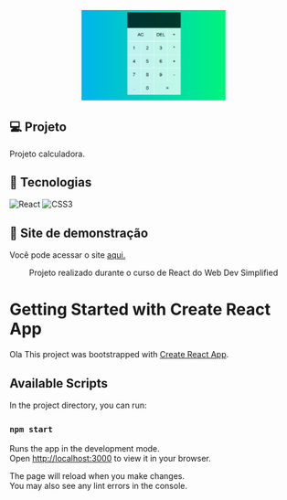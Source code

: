 <p align="center">
  <img src="https://github.com/d7pimenta/calculadora-app/blob/main/public/readme/calculadora.PNG" width="50%">
</p>

## :computer: Projeto
Projeto calculadora.

## :rocket: Tecnologias
![React](https://img.shields.io/badge/react-%2320232a.svg?style=for-the-badge&logo=react&logoColor=%2361DAFB)
![CSS3](https://img.shields.io/badge/css3-%231572B6.svg?style=for-the-badge&logo=css3&logoColor=white)

## :eyes: Site de demonstração

Você pode acessar o site [aqui.](https://d7pimenta.github.io/calculadora-app/)

<p align="center">Projeto realizado durante o curso de React do Web Dev Simplified</p>







# Getting Started with Create React App
Ola
This project was bootstrapped with [Create React App](https://github.com/facebook/create-react-app).

## Available Scripts

In the project directory, you can run:

### `npm start`

Runs the app in the development mode.\
Open [http://localhost:3000](http://localhost:3000) to view it in your browser.

The page will reload when you make changes.\
You may also see any lint errors in the console.
